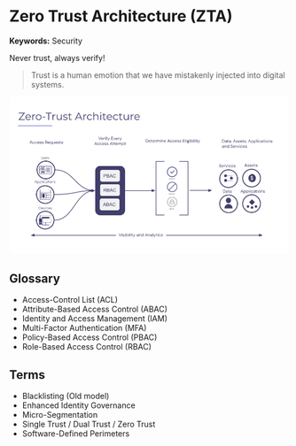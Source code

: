 # Zero Trust Architecture (ZTA)

**Keywords:** Security

Never trust, always verify!

> Trust is a human emotion that we have mistakenly injected into digital systems.

<!--
https://app.pluralsight.com/course-player?clipId=cf1dd829-168e-454b-b448-eb576a900e2d
-->

![Zero Trust Architecture (ZTA)](/assets/images/cyber-security/zta.png)

## Glossary

- Access-Control List (ACL)
- Attribute-Based Access Control (ABAC)
- Identity and Access Management (IAM)
- Multi-Factor Authentication (MFA)
- Policy-Based Access Control (PBAC)
- Role-Based Access Control (RBAC)

## Terms

- Blacklisting (Old model)
- Enhanced Identity Governance
- Micro-Segmentation
- Single Trust / Dual Trust / Zero Trust
- Software-Defined Perimeters
